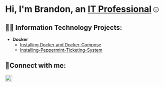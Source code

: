 <h1>Hi, I'm Brandon, an <a href="https://www.linkedin.com/in/brandon-toothman-b15660249/">IT Professional</a>☺</h1>

<h2>👨‍💻 Information Technology Projects:</h2>

- <b>Docker</b>
  - [Installing Docker and Docker-Compose](https://github.com/bztoothman/Installing-Docker-and-Docker-Compose)
  - [Installing-Peppermint-Ticketing-System](https://github.com/bztoothman/Installing-Peppermint-Ticketing-System/tree/main)

<h2>🤳Connect with me:</h2>

[<img align="left" alt="Brandon | LinkedIn" width="22px" src="https://cdn.jsdelivr.net/npm/simple-icons@v3/icons/linkedin.svg" />][linkedin]

[linkedin]: https://www.linkedin.com/in/brandon-toothman-b15660249/

